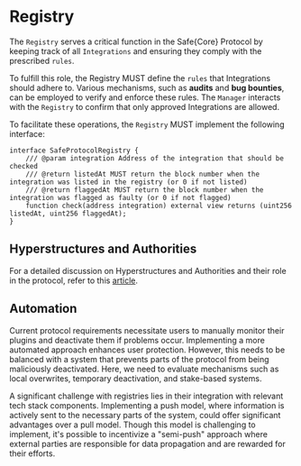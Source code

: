 # Registry

The `Registry` serves a critical function in the Safe{Core} Protocol by keeping track of all `Integrations` and ensuring they comply with the prescribed `rules`.

To fulfill this role, the Registry MUST define the `rules` that Integrations should adhere to. Various mechanisms, such as **audits** and **bug bounties**, can be employed to verify and enforce these rules. The `Manager` interacts with the `Registry` to confirm that only approved Integrations are allowed.

To facilitate these operations, the `Registry` MUST implement the following interface:

```solidity
interface SafeProtocolRegistry {
    /// @param integration Address of the integration that should be checked 
    /// @return listedAt MUST return the block number when the integration was listed in the registry (or 0 if not listed)  
    /// @return flaggedAt MUST return the block number when the integration was flagged as faulty (or 0 if not flagged)  
    function check(address integration) external view returns (uint256 listedAt, uint256 flaggedAt);
}
```

## Hyperstructures and Authorities
For a detailed discussion on Hyperstructures and Authorities and their role in the protocol, refer to this [article](https://mirror.xyz/konradkopp.eth/7Q3TrMFgx2VbZRKa7UEaisIMjimpMABiqGYo00T9egA).

## Automation

Current protocol requirements necessitate users to manually monitor their plugins and deactivate them if problems occur. Implementing a more automated approach enhances user protection. However, this needs to be balanced with a system that prevents parts of the protocol from being maliciously deactivated. Here, we need to evaluate mechanisms such as local overwrites, temporary deactivation, and stake-based systems.

A significant challenge with registries lies in their integration with relevant tech stack components. Implementing a push model, where information is actively sent to the necessary parts of the system, could offer significant advantages over a pull model. Though this model is challenging to implement, it's possible to incentivize a "semi-push" approach where external parties are responsible for data propagation and are rewarded for their efforts.
